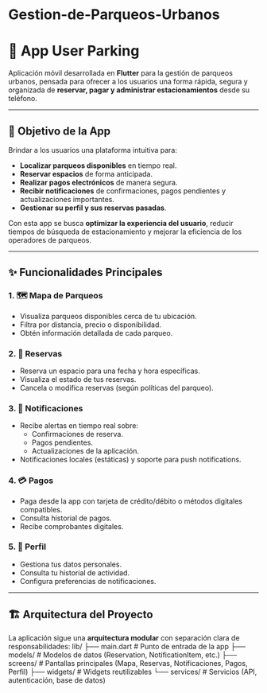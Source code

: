 # Gestion-de-Parqueos-Urbanos
# 📱 App User Parking

Aplicación móvil desarrollada en **Flutter** para la gestión de parqueos urbanos, pensada para ofrecer a los usuarios una forma rápida, segura y organizada de **reservar, pagar y administrar estacionamientos** desde su teléfono.

---

## 🎯 Objetivo de la App
Brindar a los usuarios una plataforma intuitiva para:
- **Localizar parqueos disponibles** en tiempo real.
- **Reservar espacios** de forma anticipada.
- **Realizar pagos electrónicos** de manera segura.
- **Recibir notificaciones** de confirmaciones, pagos pendientes y actualizaciones importantes.
- **Gestionar su perfil y sus reservas pasadas**.

Con esta app se busca **optimizar la experiencia del usuario**, reducir tiempos de búsqueda de estacionamiento y mejorar la eficiencia de los operadores de parqueos.

---

## ✨ Funcionalidades Principales

### 1. 🗺 Mapa de Parqueos
- Visualiza parqueos disponibles cerca de tu ubicación.
- Filtra por distancia, precio o disponibilidad.
- Obtén información detallada de cada parqueo.

### 2. 📅 Reservas
- Reserva un espacio para una fecha y hora específicas.
- Visualiza el estado de tus reservas.
- Cancela o modifica reservas (según políticas del parqueo).

### 3. 🔔 Notificaciones
- Recibe alertas en tiempo real sobre:
  - Confirmaciones de reserva.
  - Pagos pendientes.
  - Actualizaciones de la aplicación.
- Notificaciones locales (estáticas) y soporte para push notifications.

### 4. 💳 Pagos
- Paga desde la app con tarjeta de crédito/débito o métodos digitales compatibles.
- Consulta historial de pagos.
- Recibe comprobantes digitales.

### 5. 👤 Perfil
- Gestiona tus datos personales.
- Consulta tu historial de actividad.
- Configura preferencias de notificaciones.

---

## 🏗 Arquitectura del Proyecto

La aplicación sigue una **arquitectura modular** con separación clara de responsabilidades:
lib/
├── main.dart # Punto de entrada de la app
├── models/ # Modelos de datos (Reservation, NotificationItem, etc.)
├── screens/ # Pantallas principales (Mapa, Reservas, Notificaciones, Pagos, Perfil)
├── widgets/ # Widgets reutilizables
└── services/ # Servicios (API, autenticación, base de datos)



